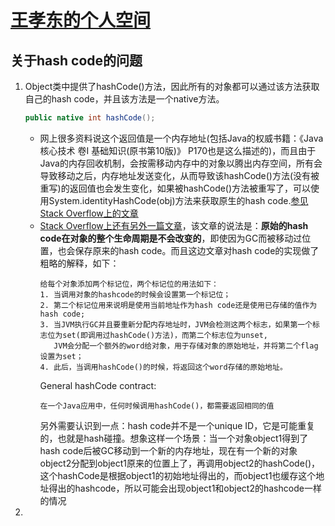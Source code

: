 # [王孝东的个人空间](https://scm-git.github.io/)

## 关于hash code的问题
1. Object类中提供了hashCode()方法，因此所有的对象都可以通过该方法获取自己的hash code，并且该方法是一个native方法。
   ```java
   public native int hashCode();
   ```
   * 网上很多资料说这个返回值是一个内存地址(包括Java的权威书籍：《Java核心技术 卷I 基础知识(原书第10版)》 P170也是这么描述的)，而且由于Java的内存回收机制，会按需移动内存中的对象以腾出内存空间，所有会导致移动之后，内存地址发送变化，从而导致该hashCode()方法(没有被重写)的返回值也会发生变化，如果被hashCode()方法被重写了，可以使用System.identityHashCode(obj)方法来获取原生的hash code.[参见Stack Overflow上的文章](https://stackoverflow.com/questions/1961146/memory-address-of-variables-in-java)
   * [Stack Overflow上还有另外一篇文章](https://stackoverflow.com/questions/3796699/will-hashcode-return-a-different-int-due-to-compaction-of-tenure-space)，该文章的说法是：**原始的hash code在对象的整个生命周期是不会改变的**，即使因为GC而被移动过位置，也会保存原来的hash code。而且这边文章对hash code的实现做了粗略的解释，如下：
     ```
     给每个对象添加两个标记位，两个标记位的用法如下：
     1. 当调用对象的hashcode的时候会设置第一个标记位；
     2. 第二个标记位用来说明是使用当前地址作为hash code还是使用已存储的值作为hash code;
     3. 当JVM执行GC并且要重新分配内存地址时，JVM会检测这两个标志，如果第一个标志位为set(即调用过hashCode()方法)，而第二个标志位为unset, 
        JVM会分配一个额外的word给对象，用于存储对象的原始地址，并将第二个flag设置为set；
     4. 此后，当调用hashCode()的时候，将返回这个word存储的原始地址。
     ```
     General hashCode contract:
     ```
     在一个Java应用中，任何时候调用hashCode()，都需要返回相同的值
     ```
     另外需要认识到一点：hash code并不是一个unique ID，它是可能重复的，也就是hash碰撞。想象这样一个场景：当一个对象object1得到了hash code后被GC移动到一个新的内存地址，现在有一个新的对象object2分配到object1原来的位置上了，再调用object2的hashCode()，这个hashCode是根据object1的初始地址得出的，而object1也缓存这个地址得出的hashcode，所以可能会出现object1和object2的hashcode一样的情况
      
2. 
